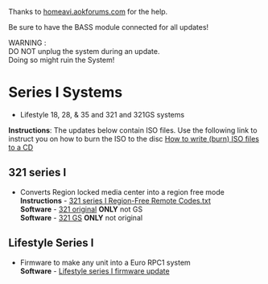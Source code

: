 Thanks to <a href="http://homeavi.aokforums.com/">homeavi.aokforums.com</a> for the help.

Be sure to have the BASS module connected for all updates!

WARNING :</br>
DO NOT unplug the system during an update.</br>
Doing so might ruin the System!</br>

# Series I Systems 
- Lifestyle 18, 28, & 35 and 321 and 321GS systems 

<b>Instructions</b>: The updates below contain ISO files. Use the following link to instruct you on how to burn the ISO to the disc <a href="https://www.petri.com/how_to_write_iso_files_to_cd">How to write (burn) ISO files to a CD</a>

## 321 series I 
- Converts Region locked media center into a region free mode</br>
<b>Instructions</b> - <a href="https://raw.githubusercontent.com/bosefirmware/cd-updates/master/dvd-systems/321-lifestyle-series-1-region-free/Region%20Free%20321%20I%20region%20free%20procedures.txt">321 series I Region-Free Remote Codes.txt</a></br>
<b>Software</b> - <a href="https://github.com/bosefirmware/cd-updates/raw/master/dvd-systems/321-lifestyle-series-1-region-free/Region%20Free%20-%20321.I.zip">321 original</a> <b>ONLY</b> not GS</br>
<b>Software</b> - <a href="https://github.com/bosefirmware/cd-updates/raw/master/dvd-systems/321-lifestyle-series-1-region-free/Region%20Free%20-%20321.I%20GS.zip">321 GS</a> <b>ONLY</b> not original</br>

## Lifestyle Series I 
- Firmware to make any unit into a Euro RPC1 system</br>
<b>Software</b> - <a href="https://github.com/bosefirmware/cd-updates/raw/master/dvd-systems/321-lifestyle-series-1-region-free/Region%20Free%20-%20LS18-28-35%20Series1.zip">Lifestyle series I firmware update</a>
